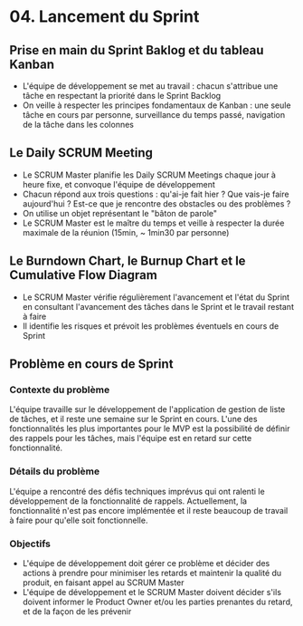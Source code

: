 # 04. Lancement du Sprint

## Prise en main du Sprint Baklog et du tableau Kanban
- L'équipe de développement se met au travail : chacun s'attribue une tâche en respectant la priorité dans le Sprint Backlog
- On veille à respecter les principes fondamentaux de Kanban : une seule tâche en cours par personne, surveillance du temps passé, navigation de la tâche dans les colonnes

## Le Daily SCRUM Meeting
- Le SCRUM Master planifie les Daily SCRUM Meetings chaque jour à heure fixe, et convoque l'équipe de développement
- Chacun répond aux trois questions : qu'ai-je fait hier ? Que vais-je faire aujourd'hui ? Est-ce que je rencontre des obstacles ou des problèmes ?
- On utilise un objet représentant le "bâton de parole"
- Le SCRUM Master est le maître du temps et veille à respecter la durée maximale de la réunion (15min, ~ 1min30 par personne)

## Le Burndown Chart, le Burnup Chart et le Cumulative Flow Diagram
- Le SCRUM Master vérifie régulièrement l'avancement et l'état du Sprint en consultant l'avancement des tâches dans le Sprint et le travail restant à faire
- Il identifie les risques et prévoit les problèmes éventuels en cours de Sprint

## Problème en cours de Sprint

### Contexte du problème
L'équipe travaille sur le développement de l'application de gestion de liste de tâches, et il reste une semaine sur le Sprint en cours. L'une des fonctionnalités les plus importantes pour le MVP est la possibilité de définir des rappels pour les tâches, mais l'équipe est en retard sur cette fonctionnalité.

### Détails du problème
L'équipe a rencontré des défis techniques imprévus qui ont ralenti le développement de la fonctionnalité de rappels. Actuellement, la fonctionnalité n'est pas encore implémentée et il reste beaucoup de travail à faire pour qu'elle soit fonctionnelle.

### Objectifs
- L'équipe de développement doit gérer ce problème et décider des actions à prendre pour minimiser les retards et maintenir la qualité du produit, en faisant appel au SCRUM Master
- L'équipe de développement et le SCRUM Master doivent décider s'ils doivent informer le Product Owner et/ou les parties prenantes du retard, et de la façon de les prévenir
